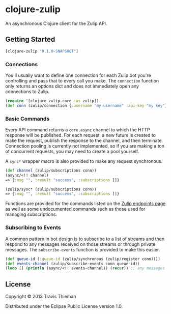 # clojure-zulip

An asynchronous Clojure client for the Zulip API.

## Getting Started

```clojure
[clojure-zulip "0.1.0-SNAPSHOT"]
```

### Connections

You'll usually want to define one connection for each Zulip bot you're controlling and pass that to every call you make. The `connection` function only returns an options dict and does not immediately open any connections to Zulip.

```clojure
(require '[clojure-zulip.core :as zulip])
(def conn (zulip/connection {:username "my username" :api-key "my key"}))
```

### Basic Commands

Every API command returns a `core.async` channel to which the HTTP response will be published. For each request, a new future is created to make the request, publish the response to the channel, and then terminate. Connection pooling is currently not implemented, so if you are making a ton of concurrent requests, you may need to create a pool yourself.

A `sync*` wrapper macro is also provided to make any request synchronous.

```clojure
(def channel (zulip/subscriptions conn))
(async/<!! channel)
=> {:msg "", :result "success", :subscriptions []}

(zulip/sync* (zulip/subscriptions conn))
=> {:msg "", :result "success", :subscriptions []}
```

Functions are provided for the commands listed on the [Zulip endpoints page](zulip.com/api/endpoints) as well as some undocumented commands such as those used for managing subscriptions.

### Subscribing to Events

A common pattern in bot design is to subscribe to a list of streams and then respond to any messages received on those streams or through private messages. The `subscribe-events` function is provided to make this easier.

```clojure
(def queue-id (:queue-id (zulip/synchronous (zulip/register conn))))
(def events-channel (zulip/subscribe-events conn queue-id))
(loop [] (println (async/<!! events-channel)) (recur)) ;; any messages are published to this channel
```

## License

Copyright © 2013 Travis Thieman

Distributed under the Eclipse Public License version 1.0.
